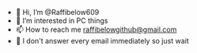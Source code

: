 - 👋 Hi, I’m @Raffibelow609
- 👀 I’m interested in PC things
- 📫 How to reach me raffibelowgithub@gmail.com
- 📧 I don't answer every email immediately so just wait

<!---
Raffibelow609/Raffibelow609 is a ✨ special ✨ repository because its `README.md` (this file) appears on your GitHub profile.
You can click the Preview link to take a look at your changes.
--->
